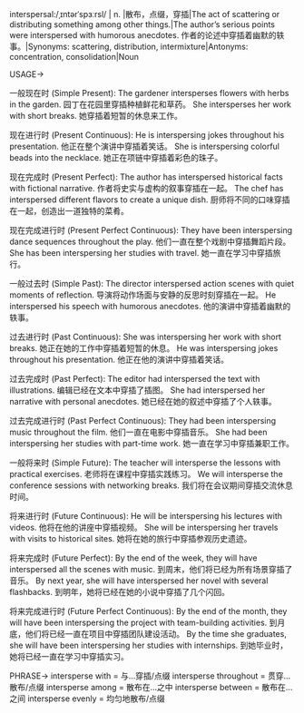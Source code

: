 interspersal:/ˌɪntərˈspɜːrsl/ | n. |散布，点缀，穿插|The act of scattering or distributing something among other things.|The author’s serious points were interspersed with humorous anecdotes. 作者的论述中穿插着幽默的轶事。|Synonyms: scattering, distribution, intermixture|Antonyms: concentration, consolidation|Noun


USAGE->

一般现在时 (Simple Present):
The gardener intersperses flowers with herbs in the garden. 园丁在花园里穿插种植鲜花和草药。
She intersperses her work with short breaks. 她穿插着短暂的休息来工作。

现在进行时 (Present Continuous):
He is interspersing jokes throughout his presentation. 他正在整个演讲中穿插着笑话。
She is interspersing colorful beads into the necklace. 她正在项链中穿插着彩色的珠子。

现在完成时 (Present Perfect):
The author has interspersed historical facts with fictional narrative. 作者将史实与虚构的叙事穿插在一起。
The chef has interspersed different flavors to create a unique dish. 厨师将不同的口味穿插在一起，创造出一道独特的菜肴。

现在完成进行时 (Present Perfect Continuous):
They have been interspersing dance sequences throughout the play. 他们一直在整个戏剧中穿插舞蹈片段。
She has been interspersing her studies with travel. 她一直在学习中穿插旅行。

一般过去时 (Simple Past):
The director interspersed action scenes with quiet moments of reflection. 导演将动作场面与安静的反思时刻穿插在一起。
He interspersed his speech with humorous anecdotes. 他的演讲中穿插着幽默的轶事。

过去进行时 (Past Continuous):
She was interspersing her work with short breaks. 她正在她的工作中穿插着短暂的休息。
He was interspersing jokes throughout his presentation. 他正在他的演讲中穿插着笑话。

过去完成时 (Past Perfect):
The editor had interspersed the text with illustrations. 编辑已经在文本中穿插了插图。
She had interspersed her narrative with personal anecdotes. 她已经在她的叙述中穿插了个人轶事。

过去完成进行时 (Past Perfect Continuous):
They had been interspersing music throughout the film. 他们一直在电影中穿插音乐。
She had been interspersing her studies with part-time work. 她一直在学习中穿插兼职工作。

一般将来时 (Simple Future):
The teacher will intersperse the lessons with practical exercises. 老师将在课程中穿插实践练习。
We will intersperse the conference sessions with networking breaks. 我们将在会议期间穿插交流休息时间。

将来进行时 (Future Continuous):
He will be interspersing his lectures with videos. 他将在他的讲座中穿插视频。
She will be interspersing her travels with visits to historical sites. 她将在她的旅行中穿插参观历史遗迹。

将来完成时 (Future Perfect):
By the end of the week, they will have interspersed all the scenes with music. 到周末，他们将已经为所有场景穿插了音乐。
By next year, she will have interspersed her novel with several flashbacks. 到明年，她将已经在她的小说中穿插了几个闪回。

将来完成进行时 (Future Perfect Continuous):
By the end of the month, they will have been interspersing the project with team-building activities. 到月底，他们将已经一直在项目中穿插团队建设活动。
By the time she graduates, she will have been interspersing her studies with internships. 到她毕业时，她将已经一直在学习中穿插实习。


PHRASE->
intersperse with =  与...穿插/点缀
intersperse throughout =  贯穿...散布/点缀
intersperse among = 散布在...之中
intersperse between =  散布在...之间
intersperse evenly =  均匀地散布/点缀
